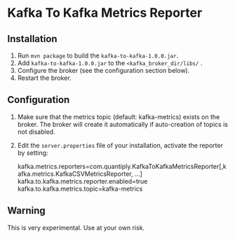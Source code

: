 Kafka To Kafka Metrics Reporter
==============================


Installation
------------

1. Run `mvn package` to build the `kafka-to-kafka-1.0.0.jar`.
2. Add `kafka-to-kafka-1.0.0.jar` to the `<kafka_broker_dir/libs/` .
3. Configure the broker (see the configuration section below).
4. Restart the broker.

Configuration
------------
1. Make sure that the metrics topic (default: kafka-metrics) exists on the broker. The broker will create it automatically if auto-creation of topics is not disabled.
2. Edit the `server.properties` file of your installation, activate the reporter by setting:

    kafka.metrics.reporters=com.quantiply.KafkaToKafkaMetricsReporter[,kafka.metrics.KafkaCSVMetricsReporter, ...]
    kafka.to.kafka.metrics.reporter.enabled=true
    kafka.to.kafka.metrics.topic=kafka-metrics

Warning
---
This is very experimental. Use at your own risk.

